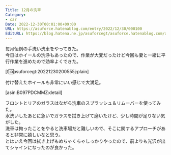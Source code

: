 ```yaml
---
Title: 12月の洗車
Category:
- car
Date: 2022-12-30T00:01:00+09:00
URL: https://asuforce.hatenablog.com/entry/2022/12/30/000100
EditURL: https://blog.hatena.ne.jp/asuforcegt/asuforce.hatenablog.com/atom/entry/4207112889949562801
---
```


毎月恒例の手洗い洗車をやってきた。  
今日はホイールの洗浄もあったので、作業が大変だったけど今回も妻と一緒に平行作業を進めたので効率よくできた。  

[f:id:asuforcegt:20221230200555j:plain]

付け替えたホイールも非常にいい感じで大満足。  

[asin:B097PDCMMZ:detail]

フロントとリアのガラスはながら洗車のスプラッシュ＆リムーバーを使ってみた。  
水洗いしたあとに急いでガラスを拭き上げて磨いたけど、少し時間が足りない気がした。  
洗車は拘ったことをやると洗車場だと難しいので、そこに関するアプローチがあると非常に嬉しいなと思う。  
とはいえ今回は拭き上げもめちゃくちゃしっかりやったので、前よりも光沢が出てシャインになったのが良かった。  

